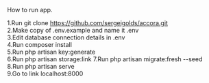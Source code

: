 How to run app.

1.Run git clone https://github.com/sergeigolds/accora.git<br />
2.Make copy of .env.example and name it .env<br />
3.Edit database connection details in .env<br />
4.Run composer install<br />
5.Run php artisan key:generate<br />
6.Run php artisan storage:link
7.Run php artisan migrate:fresh --seed<br />
8.Run php artisan serve<br />
9.Go to link localhost:8000<br />
